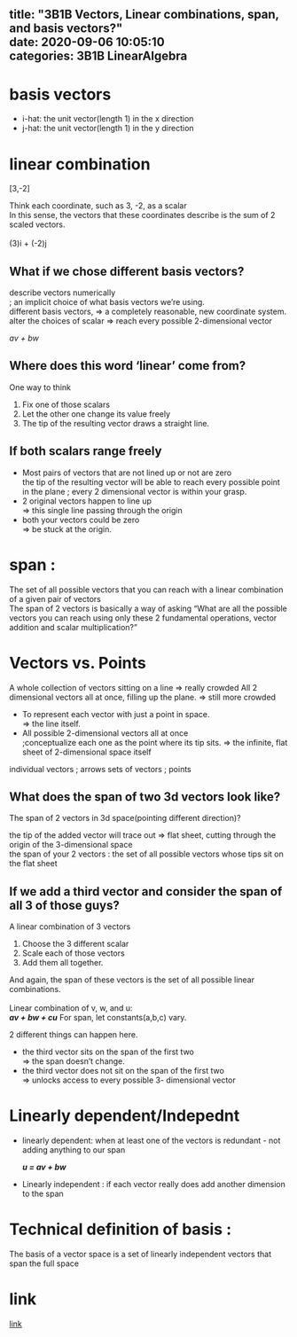 title: "3B1B Vectors, Linear combinations, span, and basis vectors?"	
date: 2020-09-06 10:05:10	
categories: 3B1B LinearAlgebra
---	

<h1>basis vectors</h1>

<ul>
 <li>i-hat: the unit vector(length 1) in the x direction</li>
 <li>j-hat: the unit vector(length 1) in the y direction</li>
</ul>



<h1>linear combination </h1>

[3,-2]

Think each coordinate, such as 3, -2, as a scalar<br>
In this sense, the vectors that these coordinates describe is the sum of 2 scaled vectors. <br>
<br>
(3)i + (-2)j 


<h2>What if we chose different basis vectors?</h2>

describe vectors numerically <br>
; an implicit choice of what basis vectors we’re using. 
<br>
different basis vectors, => a completely reasonable, new coordinate system. <br>
alter the choices of scalar => reach every possible 2-dimensional vector <br>

<em>av + bw</em>


<h2>Where does this word ‘linear’ come from? </h2>

One way to think 
<ol>
 <li>Fix one of those scalars</li>
 <li>Let the other one change its value freely</li>
 <li>The tip of the resulting vector draws a straight line. </li>
</ol>

<h2>If both scalars range freely</h2>
<ul>
<li> Most pairs of vectors that are not lined up or not are zero </li>
 the tip of the resulting vector will be able to reach every possible point in the plane ; every 2 dimensional vector is within your grasp. 
 <li>2 original vectors happen to line up </li>
 => this single line passing through the origin
 <li>both your vectors could be zero </li>
 => be stuck at the origin. 
</ul>


<h1>span :</h1>

The set of all possible vectors that you can reach with a linear combination of a given pair of vectors<br>
The span of 2 vectors is basically a way of asking “What are all the possible vectors you can reach using only these 2 fundamental operations, vector addition and scalar multiplication?”



<h1>Vectors vs. Points</h1>

A whole collection of vectors sitting on a line => really crowded
All 2 dimensional vectors all at once, filling up the plane. => still more crowded

<ul>
 <li>To represent each vector with just a point in space. </li>
=> the line itself. 

 <li>All possible 2-dimensional vectors all at once </li>
;conceptualize each one as the point where its tip sits. 
=> the infinite, flat sheet of 2-dimensional space itself
</ul>


individual vectors ;  arrows
sets of vectors ; points

 
<h2>What does the span of two 3d vectors look like?</h2>

The span of  2 vectors in 3d space(pointing different direction)?

the tip of the added vector will trace out => flat sheet, cutting through the origin of the 3-dimensional space<br>
the span of your 2 vectors  : the set of all possible vectors whose tips sit on the flat sheet


<h2>If we add a third vector and consider the span of all 3 of those guys?</h2>

A linear combination of 3 vectors 
<ol>
 <li> Choose the 3 different scalar </li>
 <li> Scale each of those vectors </li>
 <li> Add them all together. </li>
</ol>

And again, the span of these vectors is the set of all possible linear combinations. <br>
<br>
Linear combination of v, w, and u:<br>
<em><b>av + bw + cu</b></em>
For span, let constants(a,b,c) vary. 


2 different things can happen here. 
<ul>
 <li>the third vector sits on the span of the first two </li>
=> the span doesn’t change. 
 <li>the third vector does not sit on the span of the first two </li>
=> unlocks access to every possible 3- dimensional vector 
</ul>


<h1>Linearly dependent/Indepednt</h1>
<ul>

<li>linearly dependent: when at least one of the vectors is redundant - not adding anything to our span</li>

<em><b>u = av + bw</b></em>

<li>Linearly independent : if each vector really does add another dimension to the span</li>
</ul>


<h1>Technical definition of basis : </h1>
The basis of a vector space is a set of linearly independent vectors that span the full space


<h1>link</h1>
<a href="https://www.youtube.com/watch?v=k7RM-ot2NWY&list=PLZHQObOWTQDPD3MizzM2xVFitgF8hE_ab&index=3&t=111s">link</a>


